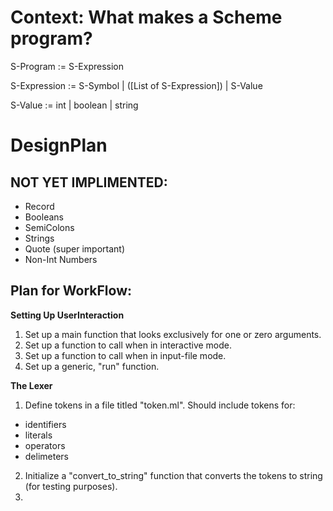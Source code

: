
Context: What makes a Scheme program?
=====================================

S-Program := S-Expression

S-Expression := S-Symbol | ([List of S-Expression]) | S-Value

S-Value := int | boolean | string


DesignPlan
==========

NOT YET IMPLIMENTED:
--------------------
- Record
- Booleans
- SemiColons
- Strings
- Quote (super important)
- Non-Int Numbers


Plan for WorkFlow:
------------------
**Setting Up UserInteraction**
1. Set up a main function that looks exclusively for one or zero arguments.
2. Set up a function to call when in interactive mode.
3. Set up a function to call when in input-file mode.
4. Set up a generic, "run" function.

**The Lexer**
1. Define tokens in a file titled "token.ml".  Should include tokens for:
- identifiers
- literals
- operators
- delimeters
2. Initialize a "convert_to_string" function that converts the tokens to 
	string (for testing purposes). 
3. 